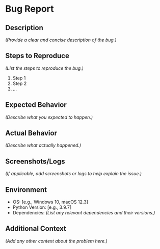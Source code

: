 # Bug Report

## Description
*(Provide a clear and concise description of the bug.)*

## Steps to Reproduce
*(List the steps to reproduce the bug.)*
1. Step 1
2. Step 2
3. ...

## Expected Behavior
*(Describe what you expected to happen.)*

## Actual Behavior
*(Describe what actually happened.)*

## Screenshots/Logs
*(If applicable, add screenshots or logs to help explain the issue.)*

## Environment
- OS: [e.g., Windows 10, macOS 12.3]
- Python Version: [e.g., 3.9.7]
- Dependencies: *(List any relevant dependencies and their versions.)*

## Additional Context
*(Add any other context about the problem here.)*
